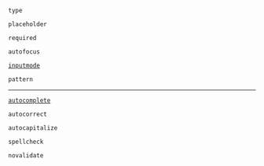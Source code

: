 <div class="code-list">

`type`

`placeholder`

`required`

`autofocus`

[`inputmode`](https://css-tricks.com/everything-you-ever-wanted-to-know-about-inputmode/)

`pattern`

---

[`autocomplete`](https://html.spec.whatwg.org/multipage/form-control-infrastructure.html#autofilling-form-controls:-the-autocomplete-attribute)

`autocorrect`

`autocapitalize`

`spellcheck`

`novalidate`

</div>
